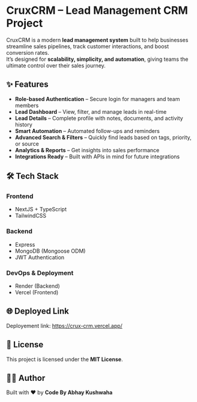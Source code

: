 # CruxCRM – Lead Management CRM Project 
CruxCRM is a modern **lead management system** built to help businesses streamline sales pipelines, track customer interactions, and boost conversion rates.  
It’s designed for **scalability, simplicity, and automation**, giving teams the ultimate control over their sales journey.  

## ✨ Features  
- **Role-based Authentication** – Secure login for managers and team members  
- **Lead Dashboard** – View, filter, and manage leads in real-time  
- **Lead Details** – Complete profile with notes, documents, and activity history  
- **Smart Automation** – Automated follow-ups and reminders  
- **Advanced Search & Filters** – Quickly find leads based on tags, priority, or source  
- **Analytics & Reports** – Get insights into sales performance  
- **Integrations Ready** – Built with APIs in mind for future integrations  

## 🛠️ Tech Stack  

### **Frontend**
- NextJS + TypeScript  
- TailwindCSS 

### **Backend**
- Express  
- MongoDB (Mongoose ODM)  
- JWT Authentication  

### **DevOps & Deployment**
- Render (Backend)  
- Vercel (Frontend)  

## 🌐 Deployed Link
Deployement link: https://crux-crm.vercel.app/

## 📜 License  
This project is licensed under the **MIT License**.  

## 🧑‍💻 Author  
Built with ❤️ by **Code By Abhay Kushwaha**  